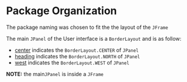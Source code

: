 # Package Organization

The package naming was chosen to fit the the layout of the `JFrame`

The main `JPanel` of the User interface is a `BorderLayout` and is as follow:

- [center](center/) indicates the `BorderLayout.CENTER` of `JPanel`
- [heading](heading/) indicates the `BorderLayout.NORTH` of `JPanel`
- [west](west/) indicates the `BorderLayout.WEST` of `JPanel`


**NOTE:** the main`JPanel` is inside a `JFrame` 
